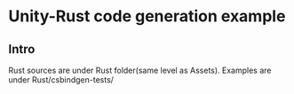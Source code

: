 # Unity-Rust code generation example


## Intro

Rust sources are under Rust folder(same level as Assets).
Examples are under Rust/csbindgen-tests/
